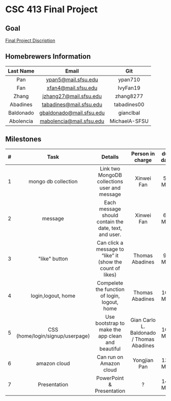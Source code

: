# CSC 413 Final Project

## Goal
[Final Project Discription](https://docs.google.com/document/d/1U7yFtUjv3_VToLE0FyFU5Q9GzQcuMB719OZLyS_EPeI/edit)

## Homebrewers Information

|   Last Name   | Email  |     Git       |
|:-------------:|:-------------:|:------:|
| Pan       | ypan5@mail.sfsu.edu     | ypan710
| Fan       | xfan4@mail.sfsu.edu     | IvyFan19
| Zhang     | jzhang27@mail.sfsu.edu  |zhang8277
| Abadines  |	tabadines@mail.sfsu.edu	  |tabadines00
| Baldonado |	gbaldonado@mail.sfsu.edu |	gianclbal
| Abolencia |	mabolencia@mail.sfsu.edu |	MichaelA-SFSU



## Milestones

|  #   |	   Task       |	       Details              | Person in charge | due date|
|:----:|:--------------:|:---------------------------:|:----------------:|:-------:|
|1|mongo db collection					|Link two MongoDB collections user and message              |Xinwei Fan |5-May|
|2|message								      |Each message should contain the date, text, and user.      |Xinwei Fan |6-May|
|3|"like" button							  |Can click a message to “like” it (show the count of likes) |Thomas Abadines|9-May|
|4|login,logout, home				  	|Compelete the function of login, logout, home              |Thomas Abadines|10-May|
|5|CSS (home/login/signup/userpage) |Use bootstrap to make the app clean and beautiful      |Gian Carlo L. Baldonado / Thomas Abadines|10-May|
|6|amazon cloud							    |Can run on Amazon cloud                                    |Yongjian Pan|13-May|
|7|Presentation							    |PowerPoint & Presentation                                  |?|14-May|

